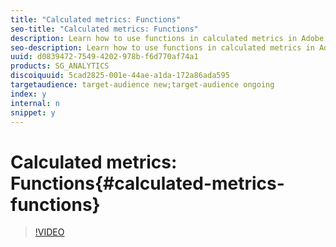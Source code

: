 ```yaml
---
title: "Calculated metrics: Functions"
seo-title: "Calculated metrics: Functions"
description: Learn how to use functions in calculated metrics in Adobe Analytics
seo-description: Learn how to use functions in calculated metrics in Adobe Analytics
uuid: d0839472-7549-4202-978b-f6d770af74a1
products: SG_ANALYTICS
discoiquuid: 5cad2825-001e-44ae-a1da-172a86ada595
targetaudience: target-audience new;target-audience ongoing
index: y
internal: n
snippet: y
---
```


# Calculated metrics: Functions{#calculated-metrics-functions}

>[!VIDEO](https://video.tv.adobe.com/v/25408/?quality=12)

